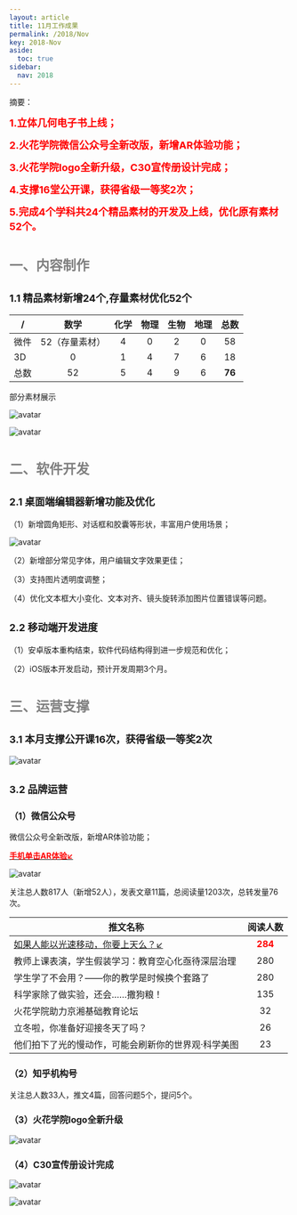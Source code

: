 ```yaml
---
layout: article
title: 11月工作成果
permalink: /2018/Nov
key: 2018-Nov
aside:
  toc: true
sidebar:
  nav: 2018
---
```


摘要：

<bro/><bro/>

**<font size="4" color="red">1.立体几何电子书上线；</font>**

**<font size="4" color="red">2.火花学院微信公众号全新改版，新增AR体验功能；</font>**

**<font size="4" color="red">3.火花学院logo全新升级，C30宣传册设计完成；</font>**

**<font size="4" color="red">4.支撑16堂公开课，获得省级一等奖2次；</font>**

**<font size="4" color="red">5.完成4个学科共24个精品素材的开发及上线，优化原有素材52个。</font>**

# <font size="5" color="gray">一、内容制作</font>

## <font size="4" >1.1 精品素材新增24个,存量素材优化52个</font>

| /   |  数学  |  化学 | 物理   |  生物  |  地理 |  总数 |
|-----|:------:|:------:|:------:|:------:|:------:|:------:|
| 微件 | 52（存量素材） | 4 | 0 | 2 | 0 | 58 |
| 3D | 0 | 1 | 4 | 7 | 6 | 18 |
| 总数 | 52 | 5 | 4 | 9 | 6 | **76** |

部分素材展示

![avatar](images/20181111.png)

![avatar](images/20181112.png)

# <font size="5" color="gray">二、软件开发</font>

## <font size="4" >2.1 桌面端编辑器新增功能及优化</font>

（1）新增圆角矩形、对话框和胶囊等形状，丰富用户使用场景；

![avatar](images/20181121.jpg)

（2）新增部分常见字体，用户编辑文字效果更佳；

（3）支持图片透明度调整；

（4）优化文本框大小变化、文本对齐、镜头旋转添加图片位置错误等问题。

## <font size="4" >2.2 移动端开发进度</font>
  
（1）安卓版本重构结束，软件代码结构得到进一步规范和优化；

（2）iOS版本开发启动，预计开发周期3个月。

# <font size="5" color="gray">三、运营支撑</font>

## <font size="4" >3.1 本月支撑公开课16次，获得省级一等奖2次</font>

![avatar](images/20181131.png)

## <font size="4" >3.2 品牌运营</font>

### <font size="3" >（1）微信公众号</font>

微信公众号全新改版，新增AR体验功能；

[**<font color="red">手机单击AR体验↙</font>**](https://huohua-prod.ustcnmi.org/webar/)

![avatar](images/20181132.png)

关注总人数817人（新增52人），发表文章11篇，总阅读量1203次，总转发量76次。

| 推文名称 |  阅读人数  | 
|-------------|:------:|
|[如果人能以光速移动，你要上天么？↙](https://mp.weixin.qq.com/s/-VsDm0fqip4HI6U7WPKc9Q)| **<font color="red">284</font>** |
|教师上课表演，学生假装学习：教育空心化亟待深层治理| 280 |
|学生学了不会用？——你的教学是时候换个套路了| 280 |
|科学家除了做实验，还会……撒狗粮！| 135 |
|火花学院助力京湘基础教育论坛| 32 |
|立冬啦，你准备好迎接冬天了吗？| 26 |
|他们拍下了光的慢动作，可能会刷新你的世界观·科学美图| 23 |

### <font size="3" >（2）知乎机构号</font>

关注总人数33人，推文4篇，回答问题5个，提问5个。

### <font size="3" >（3）火花学院logo全新升级</font>

![avatar](images/201811compare.png)

### <font size="3" >（4）C30宣传册设计完成</font>

![avatar](images/20181135.jpg)

![avatar](images/20181136.jpg)


